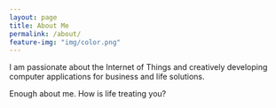 ```yaml
---
layout: page
title: About Me
permalink: /about/
feature-img: "img/color.png"
---
```


<p class="grey wide center">I am passionate about the Internet of Things and creatively developing computer applications for business and life solutions.</p>

<!-- <p class="grey wide center"> Now that we have that out of the way...</p> -->
<p class="grey wide center"> Enough about me. How is life treating you?</p>
